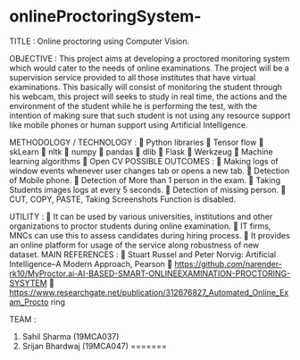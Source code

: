 # onlineProctoringSystem-

TITLE : Online proctoring using Computer Vision.

OBJECTIVE :
This project aims at developing a proctored monitoring system which would cater
to the needs of online examinations. The project will be a supervision service provided to
all those institutes that have virtual examinations. This basically will consist of
monitoring the student through his webcam, this project will seeks to study in real time,
the actions and the environment of the student while he is performing the test, with the
intention of making sure that such student is not using any resource support like mobile
phones or human support using Artificial Intelligence.

METHODOLOGY / TECHNOLOGY :
 Python libraries
 Tensor flow
 skLearn
 nltk
 numpy
 pandas
 dlib
 Flask
 Werkzeug
 Machine learning algorithms
 Open CV
POSSIBLE OUTCOMES :
 Making logs of window events whenever user changes tab or opens a new tab.
 Detection of Mobile phone.
 Detection of More than 1 person in the exam.
 Taking Students images logs at every 5 seconds.
 Detection of missing person.
 CUT, COPY, PASTE, Taking Screenshots Function is disabled.

UTILITY :
 It can be used by various universities, institutions and other organizations to proctor
students during online examination.
 IT firms, MNCs can use this to assess candidates during hiring process.
 It provides an online platform for usage of the service along robustness of new dataset.
MAIN REFERENCES :
 Stuart Russel and Peter Norvig: Artificial Intelligence–A Modern Approach, Pearson
 https://github.com/narender-rk10/MyProctor.ai-AI-BASED-SMART-ONLINEEXAMINATION-PROCTORING-SYSYTEM
 https://www.researchgate.net/publication/312676827_Automated_Online_Exam_Procto
ring

TEAM :
1. Sahil Sharma (19MCA037)
2. Srijan Bhardwaj (19MCA047)
=======

